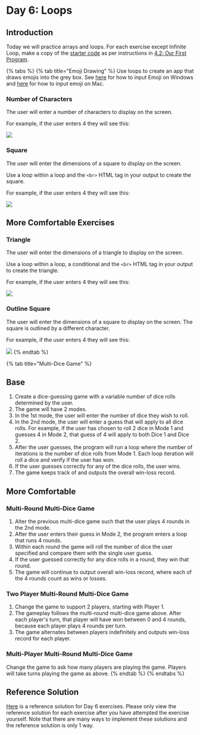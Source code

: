 # Day 6: Loops

## Introduction

Today we will practice arrays and loops. For each exercise except Infinite Loop, make a copy of the [starter code](https://github.com/rocketacademy/basics-starter-code) as per instructions in [4.2: Our First Program](../4-getting-started-with-code/4.2-our-first-program.md#setup).

{% tabs %}
{% tab title="Emoji Drawing" %}
Use loops to create an app that draws emojis into the grey box. See [here](https://support.microsoft.com/en-us/windows/windows-10-keyboard-tips-and-tricks-588e0b72-0fff-6d3f-aeee-6e5116097942) for how to input Emoji on Windows and [here](https://support.apple.com/en-sg/guide/mac-help/mchlp1560/mac) for how to input emoji on Mac.

### Number of Characters

The user will enter a number of characters to display on the screen.

For example, if the user enters 4 they will see this:

![](<../.gitbook/assets/screen-shot-2020-08-26-at-12.35.32-am (1).png>)



### Square

The user will enter the dimensions of a square to display on the screen.

Use a loop within a loop and the `<br>` HTML tag in your output to create the square.

For example, if the user enters 4 they will see this:

![](../.gitbook/assets/screen-shot-2020-08-26-at-12.35.12-am.png)

## More Comfortable Exercises

### Triangle

The user will enter the dimensions of a triangle to display on the screen.‌

Use a loop within a loop, a conditional and the `<br>` HTML tag in your output to create the triangle.

For example, if the user enters 4 they will see this:

![](../.gitbook/assets/screen-shot-2020-08-26-at-12.37.35-am.png)

### Outline Square

The user will enter the dimensions of a square to display on the screen. The square is outlined by a different character.

For example, if the user enters 4 they will see this:

![](../.gitbook/assets/screen-shot-2020-08-26-at-12.54.56-am.png)
{% endtab %}

{% tab title="Multi-Dice Game" %}
## Base

1. Create a dice-guessing game with a variable number of dice rolls determined by the user.
2. The game will have 2 modes.
3. In the 1st mode, the user will enter the number of dice they wish to roll.
4. In the 2nd mode, the user will enter a guess that will apply to all dice rolls. For example, if the user has chosen to roll 2 dice in Mode 1 and guesses 4 in Mode 2, that guess of 4 will apply to both Dice 1 and Dice 2.
5. After the user guesses, the program will run a loop where the number of iterations is the number of dice rolls from Mode 1. Each loop iteration will roll a dice and verify if the user has won.
6. If the user guesses correctly for any of the dice rolls, the user wins.
7. The game keeps track of and outputs the overall win-loss record.

## More Comfortable

### Multi-Round Multi-Dice Game

1. Alter the previous multi-dice game such that the user plays 4 rounds in the 2nd mode.
2. After the user enters their guess in Mode 2, the program enters a loop that runs 4 rounds.
3. Within each round the game will roll the number of dice the user specified and compare them with the single user guess.
4. If the user guessed correctly for any dice rolls in a round, they win that round.
5. The game will continue to output overall win-loss record, where each of the 4 rounds count as wins or losses.

### Two Player Multi-Round Multi-Dice Game

1. Change the game to support 2 players, starting with Player 1.
2. The gameplay follows the multi-round multi-dice game above. After each player's turn, that player will have won between 0 and 4 rounds, because each player plays 4 rounds per turn.
3. The game alternates between players indefinitely and outputs win-loss record for each player.

### Multi-Player Multi-Round Multi-Dice Game

Change the game to ask how many players are playing the game. Players will take turns playing the game as above.
{% endtab %}
{% endtabs %}

## Reference Solution

[Here](https://github.com/rocketacademy/basics-starter-code/blob/day6/script.js) is a reference solution for Day 6 exercises. Please only view the reference solution for each exercise after you have attempted the exercise yourself. Note that there are many ways to implement these solutions and the reference solution is only 1 way.
